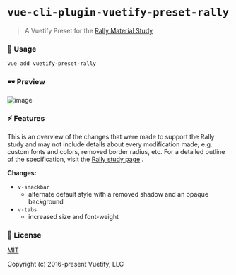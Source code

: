 # `vue-cli-plugin-vuetify-preset-rally`

> A Vuetify Preset for the [Rally Material Study](https://material.io/design/material-studies/rally.html)

### 🚀 Usage

```
vue add vuetify-preset-rally
```

### 🕶 Preview
![image](https://user-images.githubusercontent.com/9064066/71648879-8cc82200-2ccf-11ea-9417-918cd39bf1b1.png)

### ⚡ Features
This is an overview of the changes that were made to support the Rally study and may not include details about every modification made; e.g. custom fonts and colors, removed border radius, etc. For a detailed outline of the specification, visit the [Rally study page](https://material.io/design/material-studies/rally.html) .

**Changes:**
* `v-snackbar`
  * alternate default style with a removed shadow and an opaque background
* `v-tabs`
  * increased size and font-weight

### 📑 License
[MIT](http://opensource.org/licenses/MIT)

Copyright (c) 2016-present Vuetify, LLC
